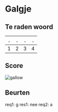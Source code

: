 # Galgje

## Te raden woord

|.|.|.|.|
|-|-|-|-|
|1|2|3|4|

## Score
![gallow](./images/2.png)

## Beurten
req1: g
res1: nee
req2: a